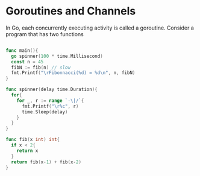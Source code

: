 # Goroutines and Channels

In Go, each concurrently executing activity is called a goroutine. Consider a program
that has two functions

```go

func main(){
  go spinner(100 * time.Millisecond)
  const n = 45
  fibN := fib(n) // slow
  fmt.Printf("\rFibonnacci(%d) = %d\n", n, fibN)
}

func spinner(delay time.Duration){
  for{
    for _, r := range `-\|/`{
      fmt.Printf("\r%c", r)
      time.Sleep(delay)
    }
  }
}

func fib(x int) int{
  if x < 2{
    return x
  }
  return fib(x-1) + fib(x-2)
}

```
